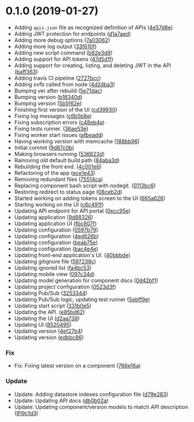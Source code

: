 <a name="0.1.0"></a>
# 0.1.0 (2019-01-27)


* Adding `apis.json` file as recognized definition of APIs ([4e57d8e](https://github.com/advanced-rest-client/api-components-apps/commit/4e57d8e))
* Adding JWT protection for endpoints ([d1a7aed](https://github.com/advanced-rest-client/api-components-apps/commit/d1a7aed))
* Adding more debug options ([7a03062](https://github.com/advanced-rest-client/api-components-apps/commit/7a03062))
* Adding more log output ([33f610f](https://github.com/advanced-rest-client/api-components-apps/commit/33f610f))
* Adding new script command ([b82e3d9](https://github.com/advanced-rest-client/api-components-apps/commit/b82e3d9))
* Adding support for API tokens ([47d5d1f](https://github.com/advanced-rest-client/api-components-apps/commit/47d5d1f))
* Adding support for creating, listing, and deleting JWT in the API ([baff363](https://github.com/advanced-rest-client/api-components-apps/commit/baff363))
* Adding travis CI pipeline ([2727bcc](https://github.com/advanced-rest-client/api-components-apps/commit/2727bcc))
* Adding xvfb called from node ([4d2dba3](https://github.com/advanced-rest-client/api-components-apps/commit/4d2dba3))
* Bumping ver after rebuild ([5e71dac](https://github.com/advanced-rest-client/api-components-apps/commit/5e71dac))
* Bumping version ([b18340d](https://github.com/advanced-rest-client/api-components-apps/commit/b18340d))
* Bumping version ([5b5f62e](https://github.com/advanced-rest-client/api-components-apps/commit/5b5f62e))
* Finishing first version of the UI ([cd39930](https://github.com/advanced-rest-client/api-components-apps/commit/cd39930))
* Fixing log messages ([c6b5b8e](https://github.com/advanced-rest-client/api-components-apps/commit/c6b5b8e))
* Fixing subscription errors ([c48eb4a](https://github.com/advanced-rest-client/api-components-apps/commit/c48eb4a))
* Fixing tests runner. ([36ae53e](https://github.com/advanced-rest-client/api-components-apps/commit/36ae53e))
* Fixing worker start issues ([afbeadd](https://github.com/advanced-rest-client/api-components-apps/commit/afbeadd))
* Having working version with memcache ([188bb96](https://github.com/advanced-rest-client/api-components-apps/commit/188bb96))
* Initial commit ([9d87c0b](https://github.com/advanced-rest-client/api-components-apps/commit/9d87c0b))
* Making browsers running ([536623d](https://github.com/advanced-rest-client/api-components-apps/commit/536623d))
* Ramoving old default build path ([84aba3d](https://github.com/advanced-rest-client/api-components-apps/commit/84aba3d))
* Rebuilding the front end. ([4c001e6](https://github.com/advanced-rest-client/api-components-apps/commit/4c001e6))
* Refactoring of the app ([ece1e43](https://github.com/advanced-rest-client/api-components-apps/commit/ece1e43))
* Removing redundant files ([75514ca](https://github.com/advanced-rest-client/api-components-apps/commit/75514ca))
* Replacing component bash script with nodegit. ([0113bc6](https://github.com/advanced-rest-client/api-components-apps/commit/0113bc6))
* Restoring redirect to status page ([08ceb2d](https://github.com/advanced-rest-client/api-components-apps/commit/08ceb2d))
* Started working on adding tokens screen to the UI ([665a626](https://github.com/advanced-rest-client/api-components-apps/commit/665a626))
* Starting working on the UI ([c6c491f](https://github.com/advanced-rest-client/api-components-apps/commit/c6c491f))
* Updating API endpoint for API portal ([0ecc95e](https://github.com/advanced-rest-client/api-components-apps/commit/0ecc95e))
* Updating application ([9d88326](https://github.com/advanced-rest-client/api-components-apps/commit/9d88326))
* Updating application UI ([fbc807f](https://github.com/advanced-rest-client/api-components-apps/commit/fbc807f))
* Updating configuration ([0597b79](https://github.com/advanced-rest-client/api-components-apps/commit/0597b79))
* Updating configuration ([4ed626b](https://github.com/advanced-rest-client/api-components-apps/commit/4ed626b))
* Updating configuration ([beab75e](https://github.com/advanced-rest-client/api-components-apps/commit/beab75e))
* Updating configuration ([bac4e4e](https://github.com/advanced-rest-client/api-components-apps/commit/bac4e4e))
* Updating front-end application's UI. ([40bbbde](https://github.com/advanced-rest-client/api-components-apps/commit/40bbbde))
* Updating gitignore file ([597239c](https://github.com/advanced-rest-client/api-components-apps/commit/597239c))
* Updating ignored list ([fa4bc53](https://github.com/advanced-rest-client/api-components-apps/commit/fa4bc53))
* Updating mobile view ([097c34d](https://github.com/advanced-rest-client/api-components-apps/commit/097c34d))
* Updating model generation for component docs ([0d42bf1](https://github.com/advanced-rest-client/api-components-apps/commit/0d42bf1))
* Updating project configuration ([0523d3f](https://github.com/advanced-rest-client/api-components-apps/commit/0523d3f))
* Updating Pub/Sub ([3253344](https://github.com/advanced-rest-client/api-components-apps/commit/3253344))
* Updating Pub/Sub logic, updating test runner ([5ebff9e](https://github.com/advanced-rest-client/api-components-apps/commit/5ebff9e))
* Updating start script ([331b0e5](https://github.com/advanced-rest-client/api-components-apps/commit/331b0e5))
* Updating the API. ([e85bd62](https://github.com/advanced-rest-client/api-components-apps/commit/e85bd62))
* Updating the UI ([d2aa738](https://github.com/advanced-rest-client/api-components-apps/commit/d2aa738))
* Updating UI ([8520495](https://github.com/advanced-rest-client/api-components-apps/commit/8520495))
* Updating version ([4ef27b4](https://github.com/advanced-rest-client/api-components-apps/commit/4ef27b4))
* Updating version ([edbbc86](https://github.com/advanced-rest-client/api-components-apps/commit/edbbc86))

### Fix

* Fix: Fixing latest version on a component ([766e16a](https://github.com/advanced-rest-client/api-components-apps/commit/766e16a))

### Update

* Update: Adding datastore indexes configuration file ([d79e283](https://github.com/advanced-rest-client/api-components-apps/commit/d79e283))
* Update: Updating API docs ([db0b02a](https://github.com/advanced-rest-client/api-components-apps/commit/db0b02a))
* Update: Updating component/version models to match API description ([919c1d3](https://github.com/advanced-rest-client/api-components-apps/commit/919c1d3))
